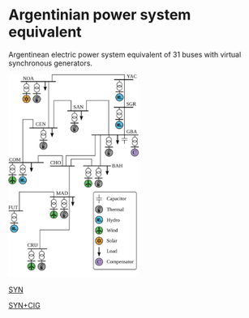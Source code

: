 # Argentinian power system equivalent

Argentinean electric power system equivalent of 31 buses with virtual synchronous generators.


  <img  height="400.0" src="https://github.com/jmmauricio/arg_31bus_vsg/blob/master/figs/unifilar_v2.svg">


[SYN](https://github.com/jmmauricio/arg_31bus_vsg/blob/master/data_syn.md)

[SYN+CIG](https://github.com/jmmauricio/arg_31bus_vsg/blob/master/data_cig.dat)
